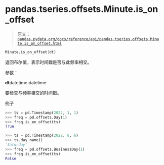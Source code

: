 # pandas.tseries.offsets.Minute.is_on_offset

> 原文：[`pandas.pydata.org/docs/reference/api/pandas.tseries.offsets.Minute.is_on_offset.html`](https://pandas.pydata.org/docs/reference/api/pandas.tseries.offsets.Minute.is_on_offset.html)

```py
Minute.is_on_offset(dt)
```

返回布尔值，表示时间戳是否与此频率相交。

参数：

**dt**datetime.datetime

要检查与频率相交的时间戳。

例子

```py
>>> ts = pd.Timestamp(2022, 1, 1)
>>> freq = pd.offsets.Day(1)
>>> freq.is_on_offset(ts)
True 
```

```py
>>> ts = pd.Timestamp(2022, 8, 6)
>>> ts.day_name()
'Saturday'
>>> freq = pd.offsets.BusinessDay(1)
>>> freq.is_on_offset(ts)
False 
```
